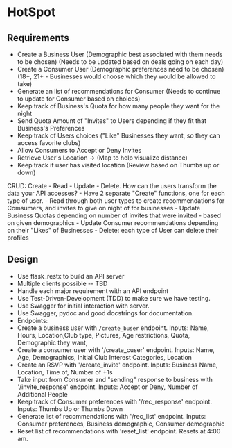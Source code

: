 # HotSpot

## Requirements

- Create a Business User (Demographic best associated with them needs to be chosen) (Needs to be updated based on deals going on each day)
- Create a Consumer User (Demographic preferences need to be chosen) (18+, 21+ - Businesses would choose which they would be allowed to take)
- Generate an list of recommendations for Consumer (Needs to continue to update for Consumer based on choices)
- Keep track of Business's Quota for how many people they want for the night
- Send Quota Amount of "Invites" to Users depending if they fit that Business's Preferences
- Keep track of Users choices ("Like" Businesses they want, so they can access favorite clubs)
- Allow Consumers to Accept or Deny Invites
- Retrieve User's Location -> (Map to help visualize distance)
- Keep track if user has visited location (Review based on Thumbs up or down)

CRUD: Create - Read - Update - Delete. How can the users transform the data your API accesses?
    - Have 2 separate  "Create" functions, one for each type of user.
    - Read through both user types to create recommendations for Comsumers, and invites to give on night of for businesses
    - Update Business Quotas depending on number of invites that were invited - based on given demographics
    - Update Consumer recommendations depending on their "Likes" of Businesses
    - Delete: each type of User can delete their profiles

## Design

- Use flask_restx to build an API server
- Multiple clients possible -- TBD
- Handle each major requirement with an API endpoint
- Use Test-Driven-Development (TDD) to make sure we have testing.
- Use Swagger for initial interaction with server.
- Use Swagger, pydoc and good docstrings for documentation.
- Endpoints:
-   Create a business user with `/create_buser` endpoint. Inputs: Name, Hours, Location,Club type, Pictures, Age restrictions, Quota, Demographic they want, 
-   Create a consumer user with '/create_cuser' endpoint. Inputs: Name, Age, Demographics, Initial Club Interest Categories, Location
-   Create an RSVP with '/create_invite' endpoint. Inputs: Business Name, Location, Time of, Number of +1s
-   Take input from Consumer and "sending" response to business with '/invite_response' endpoint. Inputs: Accept or Deny, Number of Additional People
-   Keep track of Consumer preferences with '/rec_response' endpoint. Inputs: Thumbs Up or Thumbs Down
-   Generate list of recommendations with '/rec_list' endpoint. Inputs: Consumer preferences, Business demographic, Consumer demographic
-   Reset list of recommendations with 'reset_list' endpoint. Resets at 4:00 am.
